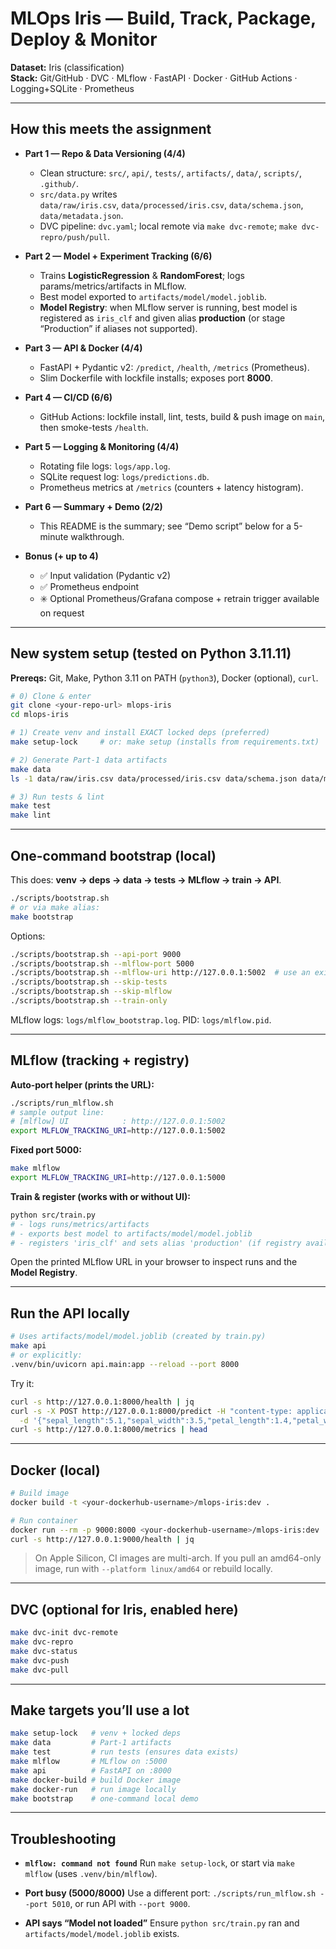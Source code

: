 # MLOps Iris — Build, Track, Package, Deploy & Monitor

**Dataset:** Iris (classification)  
**Stack:** Git/GitHub · DVC · MLflow · FastAPI · Docker · GitHub Actions · Logging+SQLite · Prometheus

---

## How this meets the assignment

- **Part 1 — Repo & Data Versioning (4/4)**
  - Clean structure: `src/`, `api/`, `tests/`, `artifacts/`, `data/`, `scripts/`, `.github/`.
  - `src/data.py` writes  
    `data/raw/iris.csv`, `data/processed/iris.csv`, `data/schema.json`, `data/metadata.json`.
  - DVC pipeline: `dvc.yaml`; local remote via `make dvc-remote`; `make dvc-repro/push/pull`.

- **Part 2 — Model + Experiment Tracking (6/6)**
  - Trains **LogisticRegression** & **RandomForest**; logs params/metrics/artifacts in MLflow.
  - Best model exported to `artifacts/model/model.joblib`.
  - **Model Registry**: when MLflow server is running, best model is registered as `iris_clf`
    and given alias **production** (or stage “Production” if aliases not supported).

- **Part 3 — API & Docker (4/4)**
  - FastAPI + Pydantic v2: `/predict`, `/health`, `/metrics` (Prometheus).
  - Slim Dockerfile with lockfile installs; exposes port **8000**.

- **Part 4 — CI/CD (6/6)**
  - GitHub Actions: lockfile install, lint, tests, build & push image on `main`,
    then smoke-tests `/health`.

- **Part 5 — Logging & Monitoring (4/4)**
  - Rotating file logs: `logs/app.log`.
  - SQLite request log: `logs/predictions.db`.
  - Prometheus metrics at `/metrics` (counters + latency histogram).

- **Part 6 — Summary + Demo (2/2)**
  - This README is the summary; see “Demo script” below for a 5-minute walkthrough.

- **Bonus (+ up to 4)**
  - ✅ Input validation (Pydantic v2)
  - ✅ Prometheus endpoint
  - ✳️ Optional Prometheus/Grafana compose + retrain trigger available on request

---

## New system setup (tested on Python 3.11.11)

**Prereqs:** Git, Make, Python 3.11 on PATH (`python3`), Docker (optional), `curl`.

```bash
# 0) Clone & enter
git clone <your-repo-url> mlops-iris
cd mlops-iris

# 1) Create venv and install EXACT locked deps (preferred)
make setup-lock     # or: make setup (installs from requirements.txt)

# 2) Generate Part-1 data artifacts
make data
ls -1 data/raw/iris.csv data/processed/iris.csv data/schema.json data/metadata.json

# 3) Run tests & lint
make test
make lint
````

---

## One-command bootstrap (local)

This does: **venv → deps → data → tests → MLflow → train → API**.

```bash
./scripts/bootstrap.sh
# or via make alias:
make bootstrap
```

Options:

```bash
./scripts/bootstrap.sh --api-port 9000
./scripts/bootstrap.sh --mlflow-port 5000
./scripts/bootstrap.sh --mlflow-uri http://127.0.0.1:5002  # use an existing MLflow
./scripts/bootstrap.sh --skip-tests
./scripts/bootstrap.sh --skip-mlflow
./scripts/bootstrap.sh --train-only
```

MLflow logs: `logs/mlflow_bootstrap.log`. PID: `logs/mlflow.pid`.

---

## MLflow (tracking + registry)

**Auto-port helper (prints the URL):**

```bash
./scripts/run_mlflow.sh
# sample output line:
# [mlflow] UI            : http://127.0.0.1:5002
export MLFLOW_TRACKING_URI=http://127.0.0.1:5002
```

**Fixed port 5000:**

```bash
make mlflow
export MLFLOW_TRACKING_URI=http://127.0.0.1:5000
```

**Train & register (works with or without UI):**

```bash
python src/train.py
# - logs runs/metrics/artifacts
# - exports best model to artifacts/model/model.joblib
# - registers 'iris_clf' and sets alias 'production' (if registry available)
```

Open the printed MLflow URL in your browser to inspect runs and the **Model Registry**.

---

## Run the API locally

```bash
# Uses artifacts/model/model.joblib (created by train.py)
make api
# or explicitly:
.venv/bin/uvicorn api.main:app --reload --port 8000
```

Try it:

```bash
curl -s http://127.0.0.1:8000/health | jq
curl -s -X POST http://127.0.0.1:8000/predict -H "content-type: application/json" \
  -d '{"sepal_length":5.1,"sepal_width":3.5,"petal_length":1.4,"petal_width":0.2}' | jq
curl -s http://127.0.0.1:8000/metrics | head
```

---

## Docker (local)

```bash
# Build image
docker build -t <your-dockerhub-username>/mlops-iris:dev .

# Run container
docker run --rm -p 9000:8000 <your-dockerhub-username>/mlops-iris:dev
curl -s http://127.0.0.1:9000/health | jq
```

> On Apple Silicon, CI images are multi-arch. If you pull an amd64-only image, run with
> `--platform linux/amd64` or rebuild locally.

---

## DVC (optional for Iris, enabled here)

```bash
make dvc-init dvc-remote
make dvc-repro
make dvc-status
make dvc-push
make dvc-pull
```

---

## Make targets you’ll use a lot

```bash
make setup-lock   # venv + locked deps
make data         # Part-1 artifacts
make test         # run tests (ensures data exists)
make mlflow       # MLflow on :5000
make api          # FastAPI on :8000
make docker-build # build Docker image
make docker-run   # run image locally
make bootstrap    # one-command local demo
```

---

## Troubleshooting

* **`mlflow: command not found`**
  Run `make setup-lock`, or start via `make mlflow` (uses `.venv/bin/mlflow`).

* **Port busy (5000/8000)**
  Use a different port: `./scripts/run_mlflow.sh --port 5010`, or run API with `--port 9000`.

* **API says “Model not loaded”**
  Ensure `python src/train.py` ran and `artifacts/model/model.joblib` exists.
